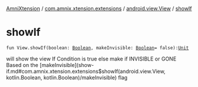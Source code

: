 [AmniXtension](../../index.md) / [com.amnix.xtension.extensions](../index.md) / [android.view.View](index.md) / [showIf](./show-if.md)

# showIf

`fun View.showIf(boolean: `[`Boolean`](https://kotlinlang.org/api/latest/jvm/stdlib/kotlin/-boolean/index.html)`, makeInvisible: `[`Boolean`](https://kotlinlang.org/api/latest/jvm/stdlib/kotlin/-boolean/index.html)` = false): `[`Unit`](https://kotlinlang.org/api/latest/jvm/stdlib/kotlin/-unit/index.html)

will show the view If Condition is true else make if INVISIBLE or GONE Based on the [makeInvisible](show-if.md#com.amnix.xtension.extensions$showIf(android.view.View, kotlin.Boolean, kotlin.Boolean)/makeInvisible) flag

